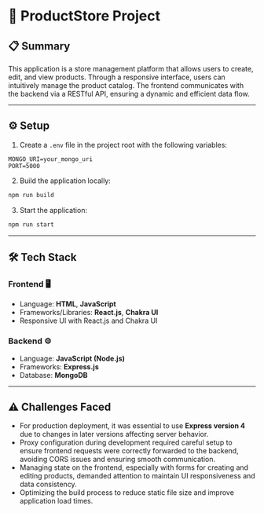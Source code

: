 


# 🚀 ProductStore Project

## 📋 Summary

This application is a store management platform that allows users to create, edit, and view products. Through a responsive interface, users can intuitively manage the product catalog. The frontend communicates with the backend via a RESTful API, ensuring a dynamic and efficient data flow.

---

## ⚙️ Setup

1. Create a `.env` file in the project root with the following variables:

```env
MONGO_URI=your_mongo_uri
PORT=5000
```

2. Build the application locally:

```bash
npm run build
```

3. Start the application:

```bash
npm run start
```

---

## 🛠️ Tech Stack

### Frontend 🖥️

* Language: **HTML**, **JavaScript**
* Frameworks/Libraries: **React.js**, **Chakra UI**
* Responsive UI with React.js and Chakra UI

### Backend ⚙️

* Language: **JavaScript (Node.js)**
* Frameworks: **Express.js**
* Database: **MongoDB**

---

## ⚠️ Challenges Faced

* For production deployment, it was essential to use **Express version 4** due to changes in later versions affecting server behavior.
* Proxy configuration during development required careful setup to ensure frontend requests were correctly forwarded to the backend, avoiding CORS issues and ensuring smooth communication.
* Managing state on the frontend, especially with forms for creating and editing products, demanded attention to maintain UI responsiveness and data consistency.
* Optimizing the build process to reduce static file size and improve application load times.



